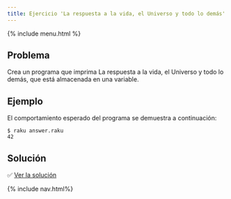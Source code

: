 ```yaml
---
title: Ejercicio 'La respuesta a la vida, el Universo y todo lo demás'
---
```


{% include menu.html %}

## Problema

Crea un programa que imprima La respuesta a la vida, el Universo y todo lo demás, que está almacenada en una variable.

## Ejemplo

El comportamiento esperado del programa se demuestra a continuación:

```console
$ raku answer.raku
42
```

## Solución

✅ [Ver la solución](solution)

{% include nav.html%}